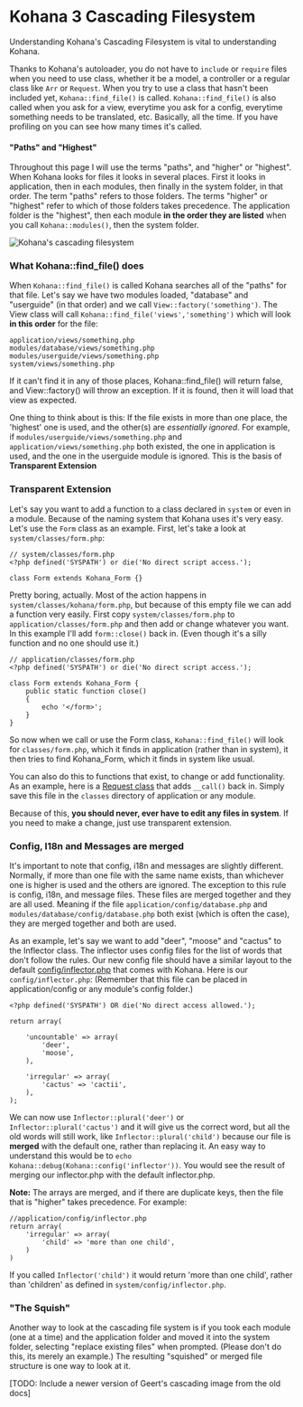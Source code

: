 # Kohana 3 Cascading Filesystem

Understanding Kohana's Cascading Filesystem is vital to understanding Kohana.

Thanks to Kohana's autoloader, you do not have to `include` or `require` files when you need to use class, whether it be a model, a controller or a regular class like `Arr` or `Request`.  When you try to use a class that hasn't been included yet, `Kohana::find_file()` is called.  `Kohana::find_file()` is also called when you ask for a view, everytime you ask for a config, everytime something needs to be translated, etc.  Basically, all the time.  If you have profiling on you can see how many times it's called.

#### "Paths" and "Highest"

Throughout this page I will use the terms "paths", and "higher" or "highest".  When Kohana looks for files it looks in several places.  First it looks in application, then in each modules, then finally in the system folder, in that order.  The term "paths" refers to those folders.  The terms "higher" or "highest" refer to which of those folders takes precedence.  The application folder is the "highest", then each module **in the order they are listed** when you call `Kohana::modules()`, then the system folder.

![Kohana's cascading filesystem](img/cascade.png)

### What Kohana::find_file() does

When `Kohana::find_file()` is called Kohana searches all of the "paths" for that file.  Let's say we have two modules loaded, "database" and "userguide" (in that order) and we call `View::factory('something')`. The View class will call `Kohana::find_file('views','something')` which will look **in this order** for the file:

~~~
application/views/something.php
modules/database/views/something.php
modules/userguide/views/something.php
system/views/something.php
~~~

If it can't find it in any of those places, Kohana::find_file() will return false, and View::factory() will throw an exception.  If it is found, then it will load that view as expected.

One thing to think about is this:  If the file exists in more than one place, the 'highest' one is used, and the other(s) are *essentially ignored*.  For example, if `modules/userguide/views/something.php` and `application/views/something.php` both existed, the one in application is used, and the one in the userguide module is ignored.  This is the basis of **Transparent Extension**

### Transparent Extension

Let's say you want to add a function to a class declared in `system` or even in a module.  Because of the naming system that Kohana uses it's very easy.  Let's use the `Form` class as an example.  First, let's take a look at `system/classes/form.php`:

~~~
// system/classes/form.php
<?php defined('SYSPATH') or die('No direct script access.');
 
class Form extends Kohana_Form {}
~~~

Pretty boring, actually.  Most of the action happens in `system/classes/kohana/form.php`, but because of this empty file we can add a function very easily.  First copy `system/classes/form.php` to `application/classes/form.php` and then add or change whatever you want.  In this example I'll add `form::close()` back in.  (Even though it's a silly function and no one should use it.)

~~~
// application/classes/form.php
<?php defined('SYSPATH') or die('No direct script access.');
 
class Form extends Kohana_Form {
	public static function close()
	{
		echo '</form>';
	}
}
~~~

So now when we call or use the Form class, `Kohana::find_file()` will look for `classes/form.php`, which it finds in application (rather than in system), it then tries to find Kohana_Form, which it finds in system like usual.

You can also do this to functions that exist, to change or add functionality.  As an example, here is a [Request class](http://github.com/bluehawk/kohanut-core/blob/dbe6afc67ff03529461d4d1e88910a59ca0fa6cd/classes/request.php) that adds `__call()` back in.  Simply save this file in the `classes` directory of application or any module.

Because of this, **you should never, ever have to edit any files in system**.  If you need to make a change, just use transparent extension.

### Config, I18n and Messages are merged

It's important to note that config, i18n and messages are slightly different.  Normally, if more than one file with the same name exists, than whichever one is higher is used and the others are ignored.  The exception to this rule is config, i18n, and message files.  These files are merged together and they are all used.  Meaning if the file `application/config/database.php` and `modules/database/config/database.php` both exist (which is often the case), they are merged together and both are used.

As an example, let's say we want to add "deer", "moose" and "cactus" to the Inflector class.  The inflector uses config files for the list of words that don't follow the rules.  Our new config file should have a similar layout to the default [config/inflector.php](http://github.com/kohana/core/blob/8696209b3560d9fe7a9b898696b370f8e3702e89/config/inflector.php) that comes with Kohana. Here is our `config/inflector.php`: (Remember that this file can be placed in application/config or any module's config folder.)

~~~
<?php defined('SYSPATH') OR die('No direct access allowed.');

return array(

	'uncountable' => array(
		'deer',
		'moose',
	),

	'irregular' => array(
		'cactus' => 'cactii',
	),
);
~~~

We can now use `Inflector::plural('deer')` or `Inflector::plural('cactus')` and it will give us the correct word, but all the old words will still work, like `Inflector::plural('child')` because our file is **merged** with the default one, rather than replacing it. An easy way to understand this would be to `echo Kohana::debug(Kohana::config('inflector'))`.  You would see the result of merging our inflector.php with the default inflector.php.

**Note:** The arrays are merged, and if there are duplicate keys, then the file that is "higher" takes precedence. For example:

~~~
//application/config/inflector.php
return array(
	'irregular' => array(
		'child' => 'more than one child',
	)
)
~~~

If you called `Inflector('child')` it would return 'more than one child', rather than 'children' as defined in `system/config/inflector.php`.

### "The Squish"

Another way to look at the cascading file system is if you took each module (one at a time) and the application folder and moved it into the system folder, selecting "replace existing files" when prompted. (Please don't do this, its merely an example.)  The resulting "squished" or merged file structure is one way to look at it.

\[TODO: Include a newer version of Geert's cascading image from the old docs]